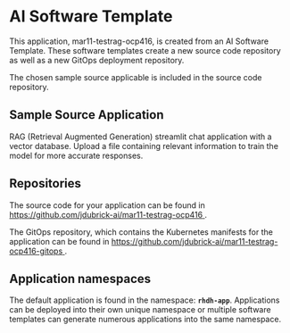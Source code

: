 # AI Software Template

This application, mar11-testrag-ocp416, is created from an AI Software Template. These software templates create a new source code repository as well as a new GitOps deployment repository.

The chosen sample source applicable is included in the source code repository.

## Sample Source Application

RAG (Retrieval Augmented Generation) streamlit chat application with a vector database. Upload a file containing relevant information to train the model for more accurate responses.

## Repositories

The source code for your application can be found in [https://github.com/jdubrick-ai/mar11-testrag-ocp416 ](https://github.com/jdubrick-ai/mar11-testrag-ocp416 ).
 
The GitOps repository, which contains the Kubernetes manifests for the application can be found in 
[https://github.com/jdubrick-ai/mar11-testrag-ocp416-gitops ](https://github.com/jdubrick-ai/mar11-testrag-ocp416-gitops ). 

## Application namespaces 

The default application is found in the namespace: **`rhdh-app`**. Applications can be deployed into their own unique namespace or multiple software templates can generate numerous applications into the same namespace.